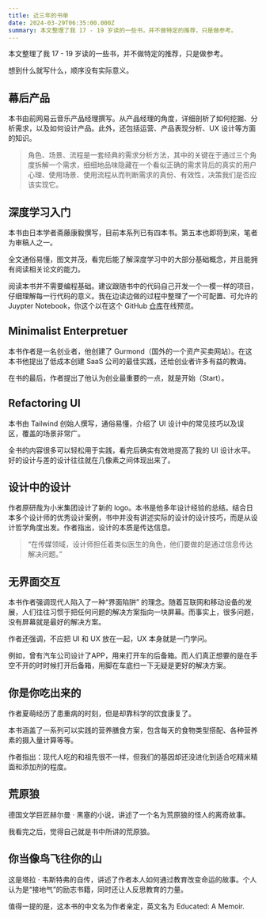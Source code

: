 ```yaml
---
title: 近三年的书单
date: 2024-03-29T06:35:00.000Z
summary: 本文整理了我 17 - 19 岁读的一些书，并不做特定的推荐，只是做参考。
---
```



本文整理了我 17 - 19 岁读的一些书，并不做特定的推荐，只是做参考。

想到什么就写什么，顺序没有实际意义。

## 幕后产品

本书由前网易云音乐产品经理撰写。从产品经理的角度，详细剖析了如何挖掘、分析需求，以及如何设计产品。此外，还包括运营、产品表现分析、UX 设计等方面的知识。
> 角色、场景、流程是一套经典的需求分析方法，其中的关键在于通过三个角度拆解一个需求，细细地品味隐藏在一个看似正确的需求背后的真实的用户心理、使用场景、使用流程从而判断需求的真份、有效性，决策我们是否应该实现它。

## 深度学习入门

本书由日本学者斋藤康毅撰写，目前本系列已有四本书。第五本也即将到来，笔者为审稿人之一。

全文通俗易懂，图文并茂，看完后能了解深度学习中的大部分基础概念，并且能拥有阅读相关论文的能力。

阅读本书并不需要编程基础。建议跟随书中的代码自己开发一个一模一样的项目，仔细理解每一行代码的意义。我在边读边做的过程中整理了一个可配置、可允许的 Juypter Notebook，你这个以在这个 GitHub [仓库](https://github.com/RiverTwilight/Awesome-Machine-Learning-Playground)在线预览。

## Minimalist Enterpretuer

本书作者是一名创业者，他创建了 Gurmond（国外的一个资产买卖网站）。在这本书他提出了低成本创建 SaaS 公司的最佳实践，还给创业者许多有益的教诲。

在书的最后，作者提出了他认为创业最重要的一点，就是开始（Start）。

## Refactoring UI

本书由 Tailwind 创始人撰写，通俗易懂，介绍了 UI 设计中的常见技巧以及误区，覆盖的场景非常广。

全书的内容很多可以轻松用于实践，看完后确实有效地提高了我的 UI 设计水平。好的设计与差的设计往往就在几像素之间体现出来了。

## 设计中的设计

作者原研哉为小米集团设计了新的 logo。本书是他多年设计经验的总结。结合日本多个设计师的优秀设计案例，书中并没有讲述实际的设计的设计技巧，而是从设计哲学角度出发。作者指出，设计的本质是传达信息。
> “在传媒领域，设计师担任着类似医生的角色，他们要做的是通过信息传达解决问题。”

## 无界面交互

本书作者强调现代人陷入了一种“界面陷阱” 的理念。随着互联网和移动设备的发展，人们往往习惯于把任何问题的解决方案指向一块屏幕。而事实上，很多问题，没有屏幕就是最好的解决方案。

作者还强调，不应把 UI 和 UX 放在一起，UX 本身就是一门学问。

例如，曾有汽车公司设计了APP，用来打开车的后备箱。而人们真正想要的是在手空不开的时时候打开后备箱，用脚在车底扫一下无疑是更好的解决方案。

## 你是你吃出来的

作者夏萌经历了患重病的时刻，但是却靠科学的饮食康复了。

本书涵盖了一系列可以实践的营养膳食方案，包含每天的食物类型搭配、各种营养素的摄入量计算等等。

作者指出：现代人吃的和祖先很不一样，但我们的基因却还没进化到适合吃精米精面和添加剂的程度。

## 荒原狼

德国文学巨匠赫尔曼 · 黑塞的小说，讲述了一个名为荒原狼的怪人的离奇故事。

我看完之后，觉得自己就是书中所讲的荒原狼。

## 你当像鸟飞往你的山

这是塔拉 · 韦斯特弗的自传，讲述了作者本人如何通过教育改变命运的故事。个人认为是“接地气”的励志书籍，同时还让人反思教育的力量。

值得一提的是，这本书的中文名为作者亲定，英文名为 Educated: A Memoir.

